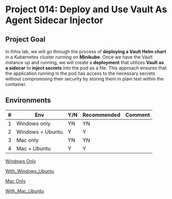 # Project 014: Deploy and Use Vault As Agent Sidecar Injector

## Project Goal

In thhis lab, we will go through the process of **deploying a Vault Helm chart** in a Kubernetes cluster running on **Minikube**. Once we have the Vault instance up and running, we will create a **deployment** that utilizes **Vault as a sidecar** to **inject secrets** into the pod as a file. This approach ensures that the application running in the pod has access to the necessary secrets without compromising their security by storing them in plain text within the container.

## Environments

| #  | Env  | Y/N  | Recommended   |  Comment |
|---|---|---|---|---|
| 1 | Windows only | YN | YN |   |
| 2 | Windows + Ubuntu | Y | Y |   |
| 3 | Mac only | YN | YN |   |
| 4 | Mac + Ubuntu | Y | Y |   |

[Windows Only](01_YN_WindowsOnly.md)

[With_Windows_Ubuntu](02_YN_Windows_Ubuntu.md)

[Mac Only](03_YN_MacOnly.md)

[With_Mac_Ubuntu](04_YN_Mac_Ubuntu.md)

<!--

-->
